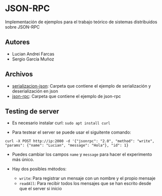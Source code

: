 # JSON-RPC

Implementación de ejemplos para el trabajo teórico de sistemas distribuidos sobre JSON-RPC

## Autores

- Lucian Andrei Farcas
- Sergio García Muñoz

## Archivos

- [serializacion-json](./serializacion-json): Carpeta que contiene el ejemplo de serialización y deserialización en json
- [json-rpc](./json-rpc): Carpeta que contiene el ejemplo de json-rpc

## Testing de server

- Es necesario instalar curl:
`sudo apt install curl`

- Para testear el server se puede usar el siguitente comando:

`curl -X POST http://ip:2000 -d '{"jsonrpc": "2.0", "method": "write", "params": {"name": "Lucian", "message": "Hola"}, "id": 1}`

- Puedes cambiar los campos `name` y `message` para hacer el experimento más único.

- Hay dos posibles métodos:
  - `write`: Para registrar un mensaje con un nombre y el propio mensaje
  - `readAll`: Para recibir todos los mensajes que se han escrito desde que el server si inicio
